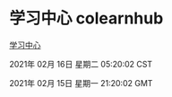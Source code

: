 # 学习中心 colearnhub
[学习中心](http://:56308/colearnhub/)

2021年 02月 16日 星期二 05:20:02 CST

2021年 02月 15日 星期一 21:20:02 GMT
